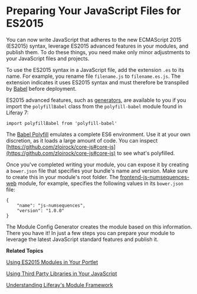 # Preparing Your JavaScript Files for ES2015 [](id=preparing-your-javascript-files-for-es2015)

You can now write JavaScript that adheres to the new ECMAScript 2015 (ES2015)
syntax, leverage ES2015 advanced features in your modules, and publish them. To
do these things, you need make only minor adjustments to your JavaScript files 
and projects. 

To use the ES2015 syntax in a JavaScript file, add the extension `.es` to its
name. For example, you rename file `filename.js` to `filename.es.js`. The
extension indicates it uses ES2015 syntax and must therefore be transpiled by
[Babel](https://babeljs.io/) before deployment. 

ES2015 advanced features, such as
[generators](https://babeljs.io/docs/learn-es2015/#generators), are available to
you if you import the `polyfillBabel` class from the `polyfill-babel` module
found in Liferay 7: 

    import polyfillBabel from 'polyfill-babel'

The [Babel Polyfill](http://babeljs.io/docs/usage/polyfill/) emulates a complete
ES6 environment. Use it at your own discretion, as it loads a large amount of
code. You can inspect
[https://github.com/zloirock/core-js#core-js](https://github.com/zloirock/core-js#core-js)
to see what's polyfilled. 

Once you've completed writing your module, you can expose it by creating a
`bower.json` file that specifies your bundle's name and version. Make sure to
create this in your module's root folder. The
[frontend-js-numsequences-web]( https://github.com/liferay/liferay-docs/tree/master/develop/tutorials/code/liferay-plugins-sdk-7.0.0/portlets/frontend-js-numsequences-web)
module, for example, specifies the following values in its `bower.json` file: 

    {
        "name": "js-numsequences",
        "version": "1.0.0"
    }

The Module Config Generator creates the module based on this information. There 
you have it! In just a few steps you can prepare your module to leverage the 
latest JavaScript standard features and publish it. 

**Related Topics**

[Using ES2015 Modules in Your Portlet](/develop/tutorials/-/knowledge_base/7-0/using-es2015-modules-in-your-portlet)

[Using Third Party Libraries in Your JavaScript](/develop/tutorials/-/knowledge_base/7-0/using-third-party-libraries-in-your-javascript)

[Understanding Liferay's Module Framework](/develop/tutorials/-/knowledge_base/7-0/understanding-liferays-module-framework)
